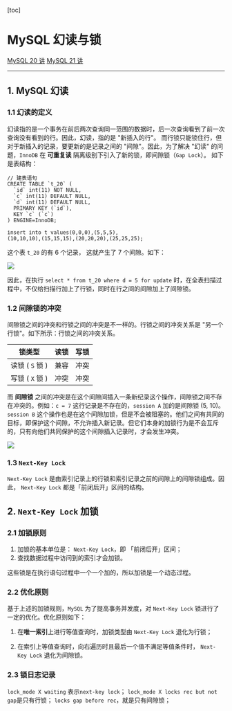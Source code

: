[toc]

#  MySQL 幻读与锁

[MySQL 20 讲](https://time.geekbang.org/column/article/75173) 			[MySQL 21 讲](https://time.geekbang.org/column/article/75659)

-------

## 1. MySQL 幻读

### 1.1 幻读的定义

幻读指的是一个事务在前后两次查询同一范围的数据时，后一次查询看到了前一次查询没有看到的行。因此，幻读，指的是 "新插入的行"。
而行锁只能锁住行，但对于新插入的记录，要更新的是记录之间的 "间隙"。因此，为了解决 "幻读" 的问题，`InnoDB` 在 **可重复读** 隔离级别下引入了新的锁，即间隙锁（`Gap Lock`）。
如下是表结构：

```mysql
// 建表语句
CREATE TABLE `t_20` (
  `id` int(11) NOT NULL,
  `c` int(11) DEFAULT NULL,
  `d` int(11) DEFAULT NULL,
  PRIMARY KEY (`id`),
  KEY `c` (`c`)
) ENGINE=InnoDB;

insert into t values(0,0,0),(5,5,5),
(10,10,10),(15,15,15),(20,20,20),(25,25,25);
```

这个表 `t_20` 的有 6 个记录， 这就产生了 7 个间隙。如下：

![](E:\CS_NOTE_SELF\CS_NOTE\SQL\pictures\20_1.png)

因此，在执行 `select * from t_20 where d = 5 for update` 时，在全表扫描过程中，不仅给扫描行加上了行锁，同时在行之间的间隙加上了间隙锁。

### 1.2 间隙锁的冲突

间隙锁之间的冲突和行锁之间的冲突是不一样的。行锁之间的冲突关系是 "另一个行锁"。如下所示：行锁之间的冲突关系。

|     锁类型      | 读锁 | 写锁 |
| :-------------: | :--: | :--: |
| 读锁 ( `S` 锁 ) | 兼容 | 冲突 |
| 写锁 ( `X` 锁 ) | 冲突 | 冲突 |

而 **间隙锁** 之间的冲突是在这个间隙间插入一条新纪录这个操作，间隙锁之间不存在冲突的。例如：`c = 7` 这行记录是不存在的，`session A` 加的是间隙锁 (5, 10)。 `session B` 这个操作也是在这个间隙加锁，但是不会被阻塞的。他们之间有共同的目标，即保护这个间隙，不允许插入新记录。但它们本身的加锁行为是不会互斥的，只有向他们共同保护的这个间隙插入记录时，才会发生冲突。

![](E:\CS_NOTE_SELF\CS_NOTE\SQL\pictures\20_2.png)



### 1.3 `Next-Key Lock`

`Next-Key Lock` 是由索引记录上的行锁和索引记录之前的间隙上的间隙锁组成。因此， `Next-Key Lock` 都是「前闭后开」区间的结构。

## 2. `Next-Key Lock` 加锁

### 2.1 加锁原则

1.  加锁的基本单位是： `Next-Key Lock`，即 「前闭后开」区间；
2.  查找数据过程中访问到的索引才会加锁。

这些锁是在执行语句过程中一个一个加的，所以加锁是一个动态过程。

### 2.2 优化原则

基于上述的加锁规则，`MySQL` 为了提高事务并发度，对 `Next-Key Lock` 锁进行了一定的优化。优化原则如下：

1.  在**唯一索引**上进行等值查询时，加锁类型由 `Next-Key Lock` 退化为行锁；

2.  在索引上等值查询时，向右遍历时且最后一个值不满足等值条件时， `Next-Key Lock` 退化为间隙锁。

### 2.3 锁日志记录

`lock_mode X waiting` 表示`next-key lock`；
`lock_mode X locks rec but not gap`是只有行锁；
`locks gap before rec`，就是只有间隙锁；
